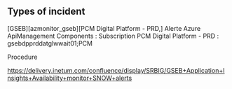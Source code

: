## Types of incident
[GSEB][azmonitor_gseb][PCM Digital Platform - PRD,] Alerte Azure ApiManagement Components : Subscription PCM Digital Platform - PRD : gsebdpprddatglwwait01;PCM 

Procedure


https://delivery.inetum.com/confluence/display/SRBIG/GSEB+Application+Insights+Availability+monitor+SNOW+alerts

